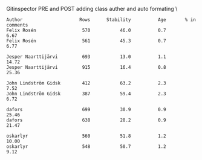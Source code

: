 Gitinspector PRE and POST adding class auther and auto formating \
    
    Author                     Rows      Stability          Age       % in comments
    Felix Rosén                 570           46.0          0.7                6.67
    Felix Rosén                 561           45.3          0.7                6.77
    
    Jesper Naarttijärvi         693           13.0          1.1               14.72
    Jesper Naarttijärvi         915           16.4          0.8               25.36
    
    John Lindström Gidsk        412           63.2          2.3                7.52
    John Lindström Gidsk        387           59.4          2.3                6.72
    
    dafors                      699           30.9          0.9               25.46
    dafors                      638           28.2          0.9               21.47
    
    oskarlyr                    560           51.8          1.2               10.00
    oskarlyr                    548           50.7          1.2                9.12
